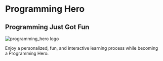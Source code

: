 

<!DOCTYPE html>
<html lang="en">
  <head>
    <meta charset="UTF-8" />
    <title>Learn Programming</title>
  </head>
  <body>
    <h1>Programming Hero</h1>
    <h2>Programming Just Got Fun</h2>
    <img src="Phone/Download/Easy-Fluffy-American-Pancakes_1.jpg"alt="programming_hero logo" />
    <p>
      Enjoy a personalized, fun, and interactive learning process while becoming a    Programming Hero.
    </p>
  </body>
</html>

